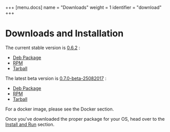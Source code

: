 +++
[menu.docs]
name = "Downloads"
weight = 1
identifier = "download"
+++


# Downloads and Installation

The current stable version is [0.6.2](https://github.com/thelastpickle/cassandra-reaper/releases/tag/0.6.2) : 

* [Deb Package](https://github.com/thelastpickle/cassandra-reaper/releases/download/0.6.2/reaper_0.6.2_amd64.deb)
* [RPM](https://github.com/thelastpickle/cassandra-reaper/releases/download/0.6.2/reaper-0.6.2-1.x86_64.rpm)
* [Tarball](https://github.com/thelastpickle/cassandra-reaper/releases/download/0.6.2/cassandra-reaper-0.6.2-release.tar.gz)

The latest beta version is [0.7.0-beta-25082017](https://github.com/thelastpickle/cassandra-reaper/releases/tag/0.7.0-beta-25082017) :

* [Deb Package](https://github.com/thelastpickle/cassandra-reaper/releases/download/0.7.0-beta-25082017/reaper_0.7-SNAPSHOT_amd64.deb)
* [RPM](https://github.com/thelastpickle/cassandra-reaper/releases/download/0.7.0-beta-25082017/reaper-0.7_SNAPSHOT-1.x86_64.rpm)
* [Tarball](https://github.com/thelastpickle/cassandra-reaper/releases/download/0.7.0-beta-25082017/cassandra-reaper-0.7.0-SNAPSHOT-release.tar.gz)
 

For a docker image, please see the Docker section.


Once you've downloaded the proper package for your OS, head over to the [Install and Run](install) section.